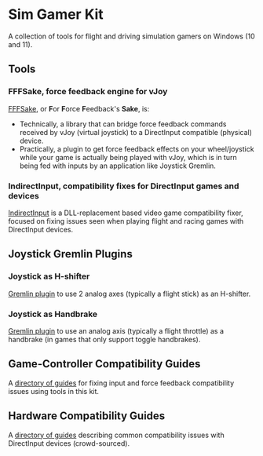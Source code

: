 # Sim Gamer Kit

A collection of tools for flight and driving simulation gamers on Windows
(10 and 11).

## Tools

### FFFSake, force feedback engine for vJoy

[FFFSake](./fffsake/index.md), or **F**or **F**orce **F**eedback's **Sake**, is:

*   Technically, a library that can bridge force feedback commands received by vJoy
    (virtual joystick) to a DirectInput compatible (physical) device.
*   Practically, a plugin to get force feedback effects on your wheel/joystick while your
    game is actually being played with vJoy, which is in turn being fed with inputs by
    an application like Joystick Gremlin.

### IndirectInput, compatibility fixes for DirectInput games and devices

[IndirectInput](./indirect_input/index.md) is a DLL-replacement based video game
compatibility fixer, focused on fixing issues seen when playing flight and racing games
with DirectInput devices.

## Joystick Gremlin Plugins

### Joystick as H-shifter

[Gremlin plugin](./joystick_gremlin_plugins/h_shifter.md) to use 2 analog axes
(typically a flight stick) as an H-shifter.

### Joystick as Handbrake

[Gremlin plugin](./joystick_gremlin_plugins/handbrake.md) to use an analog axis
(typically a flight throttle) as a handbrake (in games that only support
toggle handbrakes).

## Game-Controller Compatibility Guides

A [directory of guides](./game_guides/index.md) for fixing input and force
feedback compatibility issues using tools in this kit.

## Hardware Compatibility Guides

A [directory of guides](./hardware_guides/index.md) describing common compatibility
issues with DirectInput devices (crowd-sourced).
